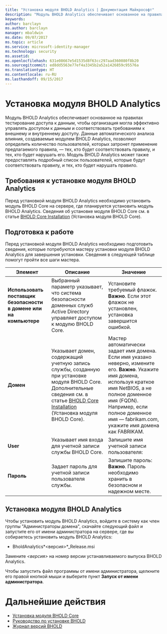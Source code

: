 ```yaml
---
title: "Установка модуля BHOLD Analytics | Документация Майкрософт"
description: "Модуль BHOLD Analytics обеспечивает основанное на правилах тестирование доступа к данным."
keywords: 
author: barclayn
ms.author: barclayn
manager: mbaldwin
ms.date: 09/07/2017
ms.topic: article
ms.service: microsoft-identity-manager
ms.technology: security
ms.assetid: 
ms.openlocfilehash: 631e08667e5d1535d8f63cc297aad360080f8b20
ms.sourcegitcommit: ed8dd5563e77ef4a3345b2a52a1426859c95576a
ms.translationtype: HT
ms.contentlocale: ru-RU
ms.lasthandoff: 09/15/2017
---
```

# <a name="bhold-analytics-installation"></a>Установка модуля BHOLD Analytics

Модуль BHOLD Analytics обеспечивает основанное на правилах тестирование доступа к данным, чтобы организация могла эффективно управлять доступом к данным и соответствовать требованиям к внешнему и внутреннему доступу. Данные автоматического анализа влияния, создаваемые модулем BHOLD Analytics, позволяют определить количество пользователей, которых затронет применение предлагаемого правила, — тех, кто будет соответствовать правилу, и тех, кто будет нарушать его. Модуль BHOLD Analytics может также предоставлять подробный список пользователей, которые будут соответствовать правилу, и тех, кто будет нарушать правило.

## <a name="bhold-analytics-installation-requirements"></a>Требования к установке модуля BHOLD Analytics

Перед установкой модуля BHOLD Analytics необходимо установить модуль BHOLD Core на сервере, где планируется установить модуль BHOLD Analytics. Сведения об установке модуля BHOLD Core см. в статье [BHOLD Core Installation](https://technet.microsoft.com/en-us/library/jj134095(v=ws.10).aspx) (Установка модуля BHOLD Core).

## <a name="before-you-begin"></a>Подготовка к работе

Перед установкой модуля BHOLD Analytics необходимо подготовить сведения, которые потребуются мастеру установки модуля BHOLD Analytics для завершения установки. Сведения в следующей таблице помогут пройти все шаги мастера.

| **Элемент**                                    | **Описание**                                                                                                                                                                                                           | **Значение**                                                                                                                                                                                                                                                                                                            |
|---------------------------------------------|---------------------------------------------------------------------------------------------------------------------------------------------------------------------------------------------------------------------------|----------------------------------------------------------------------------------------------------------------------------------------------------------------------------------------------------------------------------------------------------------------------------------------------------------------------|
| **Использовать поставщик безопасности в домене или на компьютере** | Выбранный параметр указывает, что система безопасности доменных служб Active Directory управляет доступом к модулю BHOLD Core.                                                                                                                | Установите требуемый флажок. **Важно**. Если этот флажок не установлен, установка завершится ошибкой.                                                                                                                                                                                                                   |
| **Домен**                                  | Указывает домен, содержащий учетную запись службы, созданную при установке модуля BHOLD Core. Дополнительные сведения см. в статье [BHOLD Core Installation](https://technet.microsoft.com/en-us/library/jj134095(v=ws.10).aspx) (Установка модуля BHOLD Core). | Мастер автоматически задает имя домена. Если имя указано неверно, измените его. **Важно**. Укажите имя домена, используя краткое имя NetBIOS, а не полное доменное имя (FQDN). Например, если полное доменное имя — fabrikam.com, укажите имя домена как FABRIKAM. |
| **User**                                    | Указывает имя входа для учетной записи службы BHOLD Core.                                                                                                                                                          | Запишите имя учетной записи пользователя:                                                                                                                                                                                                                                                                                    |
| **Пароль**                                | Задает пароль для учетной записи пользователя службы.                                                                                                                                                                       | Запишите пароль: **Важно**. Пароль необходимо хранить в безопасном и надежном месте.                                                                                                                                                                                                                  |

## <a name="bhold-analytics-installation"></a>Установка модуля BHOLD Analytics

Чтобы установить модуль BHOLD Analytics, войдите в систему как член группы "Администраторы домена", скачайте следующий файл и запустите его от имени администратора на сервере, где вы собираетесь установить модуль BHOLD Analytics:

- BholdAnalytics*\<версия\>*\_Release.msi

Замените *\<версия\>* на номер версии устанавливаемого выпуска BHOLD Analytics.

Чтобы запустить файл программы от имени администратора, щелкните его правой кнопкой мыши и выберите пункт **Запуск от имени администратора**.

# <a name="next-steps"></a>Дальнейшие действия

- [Установка модуля BHOLD Core](https://technet.microsoft.com/en-us/library/jj134095(v=ws.10).aspx)
- [Руководство по установке BHOLD](bhold-installation-guide.md)
- [Журнал версий BHOLD](../reference/version-bhold-history.md)